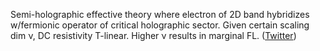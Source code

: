 
Semi-holographic effective theory where electron of 2D band hybridizes w/fermionic operator of critical holographic sector. Given certain scaling dim ν, DC resistivity T-linear. Higher ν results in marginal FL. ([Twitter](https://twitter.com/JoshuahHeath/status/1345042793882918913))
